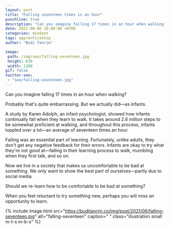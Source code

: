 ```yaml
---
layout: post
title: "Falling seventeen times in an hour"
punchline: true
description: "Can you imagine falling 17 times in an hour when walking?"
date: 2021-06-06 10:00:00 +0700
categories: mindset
tags: apprenticeship
author: "Budi Tanrim"

image:
 path: /img/seo/falling-seventeen.jpg
 height: 630
 width: 1200
gif: false
twitter-seo: 
 - "seo/falling-seventeen.jpg"
---
```


Can you imagine falling 17 times in an hour when walking?

Probably that's quite embarrassing. But we actually did—as infants.

A study by Karen Adolph, an infant psychologist, showed how infants continually fail when they learn to walk. It takes around 2.6 million steps to be somewhat proficient at walking, and throughout this process, infants toppled over a lot—an average of seventeen times an hour. 

Failing was an essential part of learning. Fortunately, unlike adults, they don't get any negative feedback for their errors. Infants are okay to try what they're not good at—falling in their learning process to walk, mumbling when they first talk, and so on.

Now we live in a society that makes us uncomfortable to be bad at something. We only want to show the best part of ourselves—partly due to social media.

Should we re-learn how to be comfortable to be bad at something?

When you feel reluctant to try something new, perhaps you will miss an opportunity to learn.


{% include image.html 
src="https://buditanrim.co/img/post/2021/06/falling-seventeen.jpg" 
alt="falling-seventeen" 
caption=" "
class="illustration small m-t-s m-b-s" %}